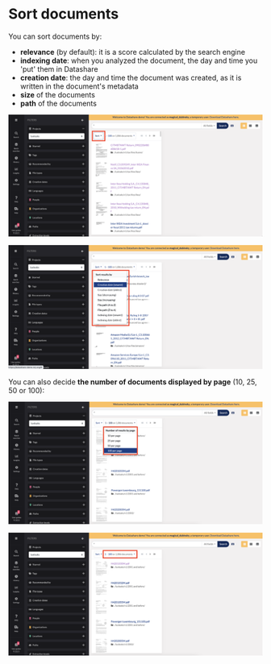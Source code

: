 # Sort documents

You can sort documents by:

* **relevance** (by default): it is a score calculated by the search engine
* **indexing date**: when you analyzed the document, the day and time you 'put' them in Datashare
* **creation date**: the day and time the document was created, as it is written in the document's metadata
* **size** of the documents
* **path** of the documents

![](../.gitbook/assets/screenshot-2021-06-16-at-11.32.33.png)

![](../.gitbook/assets/screenshot-2021-06-16-at-11.34.12.png)

You can also decide **the number of documents displayed by page** (10, 25, 50 or 100):

![](../.gitbook/assets/screenshot-2021-06-16-at-11.35.05.png)

![](../.gitbook/assets/screenshot-2021-06-16-at-11.34.49.png)
